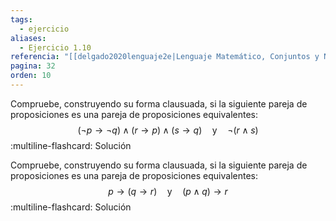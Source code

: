 ```yaml
---
tags:
  - ejercicio
aliases:
  - Ejercicio 1.10
referencia: "[[delgado2020lenguaje2e|Lenguaje Matemático, Conjuntos y Números (2a ed)]]"
pagina: 32
orden: 10
---
```

Compruebe, construyendo su forma clausuada, si la siguiente pareja de proposiciones es una pareja de proposiciones equivalentes:
$$
(\neg p \rightarrow \neg q) \land (r \rightarrow p) \land (s \rightarrow q)
\hspace{1em} \text{y} \hspace{1em}
\neg (r \land s)
$$
:multiline-flashcard:
Solución

Compruebe, construyendo su forma clausuada, si la siguiente pareja de proposiciones es una pareja de proposiciones equivalentes:
$$
p \rightarrow (q \rightarrow r)
\hspace{1em} \text{y} \hspace{1em}
(p \land q) \rightarrow r
$$
:multiline-flashcard:
Solución
